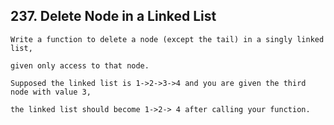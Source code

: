 ## 237\. Delete Node in a Linked List

    Write a function to delete a node (except the tail) in a singly linked list, 
    
    given only access to that node.

    Supposed the linked list is 1->2->3->4 and you are given the third node with value 3, 
    
    the linked list should become 1->2-> 4 after calling your function.